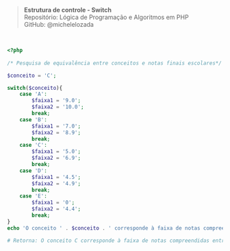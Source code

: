 > **Estrutura de controle - Switch**     
> Repositório: Lógica de Programação e Algoritmos em PHP   
> GitHub: @michelelozada
&nbsp;
     
&nbsp;     
```php
<?php
	
/* Pesquisa de equivalência entre conceitos e notas finais escolares*/

$conceito = 'C';

switch($conceito){
	case 'A':
		$faixa1 = '9.0'; 
		$faixa2 = '10.0';
		break;
	case 'B':
		$faixa1 = '7.0'; 
		$faixa2 = '8.9';
		break;
	case 'C':
		$faixa1 = '5.0'; 
		$faixa2 = '6.9';
		break;
	case 'D':
		$faixa1 = '4.5'; 
		$faixa2 = '4.9';
		break;
	case 'E':
		$faixa1 = '0'; 
		$faixa2 = '4.4';
		break;
}	
echo 'O conceito ' . $conceito . ' corresponde à faixa de notas compreendidas entre ' . $faixa1 . ' e '. $faixa2 .'.';

# Retorna: O conceito C corresponde à faixa de notas compreendidas entre 5.0 a 6.9.
```